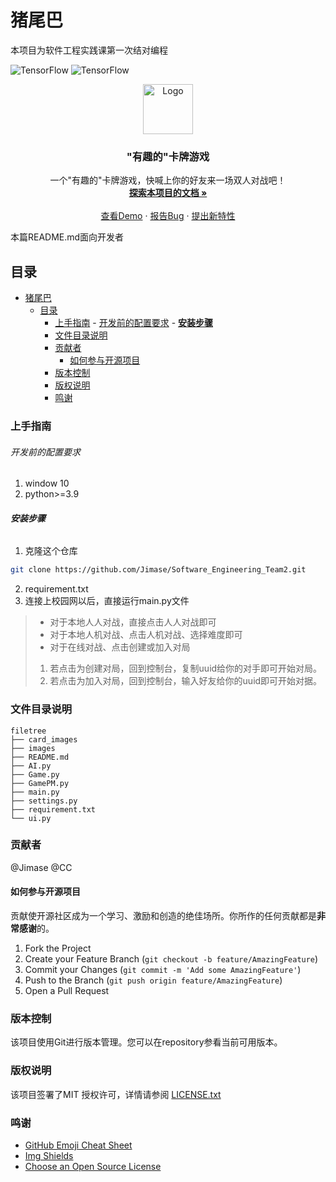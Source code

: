 
# 猪尾巴
本项目为软件工程实践课第一次结对编程

![TensorFlow](https://img.shields.io/badge/language-python-brightgreen)
![TensorFlow](https://img.shields.io/badge/TensorFlow-V2.0-brightgreen)
<br />
<p align="center">
  <a href="https://github.com/shaojintian/Best_README_template/">
    <img src="https://github.com/Jimase/Software_Engineering_Team2/blob/main/cards_images/Logo_Pigpng" alt="Logo" width="80" height="80">
  </a>
  <h3 align="center">"有趣的"卡牌游戏</h3>
  <p align="center">
    一个"有趣的"卡牌游戏，快喊上你的好友来一场双人对战吧！
    <br />
    <a href="https://github.com/Jimase/Software_Engineering_Team2"><strong>探索本项目的文档 »</strong></a>
    <br />
    <br />
    <a href="https://github.com/Jimase/Software_Engineering_Team2">查看Demo</a>
    ·
    <a href="https://github.com/Jimase/Software_Engineering_Team2">报告Bug</a>
    ·
    <a href="https://github.com/Jimase/Software_Engineering_Team2/issues">提出新特性</a>
  </p>
</p>

 本篇README.md面向开发者
 
## 目录

- [猪尾巴](#猪尾巴)
  - [目录](#目录)
    - [上手指南](#上手指南)
          - [开发前的配置要求](#开发前的配置要求)
          - [**安装步骤**](#安装步骤)
    - [文件目录说明](#文件目录说明)
    - [贡献者](#贡献者)
      - [如何参与开源项目](#如何参与开源项目)
    - [版本控制](#版本控制)
    - [版权说明](#版权说明)
    - [鸣谢](#鸣谢)

### 上手指南

###### 开发前的配置要求
1. window 10 
2. python>=3.9
###### **安装步骤**
1. 克隆这个仓库
```sh
git clone https://github.com/Jimase/Software_Engineering_Team2.git
```
2. requirement.txt
3. 连接上校园网以后，直接运行main.py文件
> - 对于本地人人对战，直接点击人人对战即可
> - 对于本地人机对战、点击人机对战、选择难度即可
> - 对于在线对战、点击创建或加入对局 
> 1. 若点击为创建对局，回到控制台，复制uuid给你的对手即可开始对局。
> 2. 若点击为加入对局，回到控制台，输入好友给你的uuid即可开始对据。 
### 文件目录说明
```
filetree 
├── card_images
├── images
├── README.md
├── AI.py
├── Game.py
├── GamePM.py
├── main.py
├── settings.py
├── requirement.txt
└── ui.py
```

### 贡献者
@Jimase
@CC

#### 如何参与开源项目
贡献使开源社区成为一个学习、激励和创造的绝佳场所。你所作的任何贡献都是**非常感谢**的。
1. Fork the Project
2. Create your Feature Branch (`git checkout -b feature/AmazingFeature`)
3. Commit your Changes (`git commit -m 'Add some AmazingFeature'`)
4. Push to the Branch (`git push origin feature/AmazingFeature`)
5. Open a Pull Request



### 版本控制
该项目使用Git进行版本管理。您可以在repository参看当前可用版本。

### 版权说明
该项目签署了MIT 授权许可，详情请参阅 [LICENSE.txt](https://github.com/shaojintian/Best_README_template/blob/master/LICENSE.txt)

### 鸣谢
- [GitHub Emoji Cheat Sheet](https://www.webpagefx.com/tools/emoji-cheat-sheet)
- [Img Shields](https://shields.io)
- [Choose an Open Source License](https://choosealicense.com)







